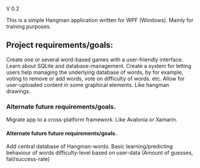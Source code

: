 V 0.2

This is a simple Hangman application written for WPF (Windows).
Mainly for training purposes.

## Project requirements/goals:

Create one or several word-based games with a user-friendly interface.
Learn about SQLite and database-management.
Create a system for letting users help managing the underlying database of words,
by for example, voting to remove or add words, vote on difficulty of words. etc.
Allow for user-uploaded content in some graphical elements. Like hangman drawings.

### Alternate future requirements/goals.

Migrate app to a cross-platform framework. Like Avalonia or Xamarin.

#### Alternate future future requirements/goals.

Add central database of Hangman-words.
Basic learning/predicting behaviour of words difficulty-level based on user-data (Amount of guesses, fail/success-rate)